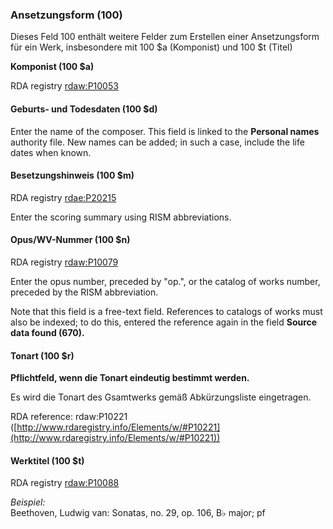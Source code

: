 ### Ansetzungsform (100)  

Dieses Feld 100 enthält weitere Felder zum Erstellen einer Ansetzungsform für ein Werk, insbesondere mit 100 $a (Komponist) und 100 $t (Titel)

  

**Komponist (100 $a)**

RDA registry [rdaw:P10053](http://www.rdaregistry.info/Elements/w/datatype/#P10053)

#### Geburts- und Todesdaten (100 $d)

Enter the name of the composer. This field is linked to the **Personal names** authority file. New names can be added; in such a case, include the life dates when known.

 

#### Besetzungshinweis (100 $m)  
RDA registry [rdae:P20215](http://www.rdaregistry.info/Elements/e/#P20215)  

Enter the scoring summary using RISM abbreviations.

#### Opus/WV-Nummer (100 $n)
RDA registry [rdaw:P10079](http://www.rdaregistry.info/Elements/w/#P10079)  

Enter the opus number, preceded by "op.", or the catalog of works number, preceded by the RISM abbreviation.

Note that this field is a free-text field. References to catalogs of works must also be indexed; to do this, entered the reference again in the field **Source data found (670).**

#### Tonart (100 $r)

**Pflichtfeld, wenn die Tonart eindeutig bestimmt werden.**

Es wird die Tonart des Gsamtwerks gemäß Abkürzungsliste eingetragen.

RDA reference: rdaw:P10221 ([http://www.rdaregistry.info/Elements/w/#P10221](http://www.rdaregistry.info/Elements/w/#P10221))

#### Werktitel (100 $t)   
RDA registry [rdaw:P10088](http://www.rdaregistry.info/Elements/w/datatype/#P10088)
  
_Beispiel:_  
Beethoven, Ludwig van: Sonatas, no. 29, op. 106, B♭ major; pf